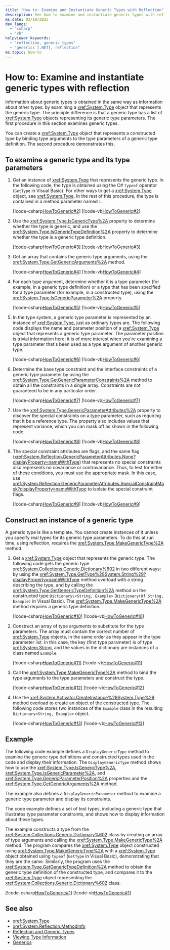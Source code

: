 ```yaml
---
title: "How to: Examine and Instantiate Generic Types with Reflection"
description: See how to examine and instantiate generic types with reflection. Use the IsGenericType, IsGenericParameter, and GenericParameterPosition properties.
ms.date: 03/19/2025
dev_langs:
  - "csharp"
  - "vb"
helpviewer_keywords:
  - "reflection, generic types"
  - "generics [.NET], reflection"
ms.topic: how-to
---
```

# How to: Examine and instantiate generic types with reflection

Information about generic types is obtained in the same way as information about other types: by examining a <xref:System.Type> object that represents the generic type. The principle difference is that a generic type has a list of <xref:System.Type> objects representing its generic type parameters. The first procedure in this section examines generic types.

You can create a <xref:System.Type> object that represents a constructed type by binding type arguments to the type parameters of a generic type definition. The second procedure demonstrates this.

## To examine a generic type and its type parameters

1. Get an instance of <xref:System.Type> that represents the generic type. In the following code, the type is obtained using the C# `typeof` operator (`GetType` in Visual Basic). For other ways to get a <xref:System.Type> object, see <xref:System.Type>. In the rest of this procedure, the type is contained in a method parameter named `t`.

   [!code-csharp[HowToGeneric#2](snippets/csharp/generic-types/GenericTypes.cs#2)]
   [!code-vb[HowToGeneric#2](../../../samples/snippets/visualbasic/VS_Snippets_CLR/HowToGeneric/VB/ur.vb#2)]

2. Use the <xref:System.Type.IsGenericType%2A> property to determine whether the type is generic, and use the <xref:System.Type.IsGenericTypeDefinition%2A> property to determine whether the type is a generic type definition.

   [!code-csharp[HowToGeneric#3](snippets/csharp/generic-types/GenericTypes.cs#3)]
   [!code-vb[HowToGeneric#3](../../../samples/snippets/visualbasic/VS_Snippets_CLR/HowToGeneric/VB/ur.vb#3)]

3. Get an array that contains the generic type arguments, using the <xref:System.Type.GetGenericArguments%2A> method.

   [!code-csharp[HowToGeneric#4](snippets/csharp/generic-types/GenericTypes.cs#4)]
   [!code-vb[HowToGeneric#4](../../../samples/snippets/visualbasic/VS_Snippets_CLR/HowToGeneric/VB/ur.vb#4)]

4. For each type argument, determine whether it is a type parameter (for example, in a generic type definition) or a type that has been specified for a type parameter (for example, in a constructed type), using the <xref:System.Type.IsGenericParameter%2A> property.

   [!code-csharp[HowToGeneric#5](snippets/csharp/generic-types/GenericTypes.cs#5)]
   [!code-vb[HowToGeneric#5](../../../samples/snippets/visualbasic/VS_Snippets_CLR/HowToGeneric/VB/ur.vb#5)]

5. In the type system, a generic type parameter is represented by an instance of <xref:System.Type>, just as ordinary types are. The following code displays the name and parameter position of a <xref:System.Type> object that represents a generic type parameter. The parameter position is trivial information here; it is of more interest when you're examining a type parameter that's been used as a type argument of another generic type.

   [!code-csharp[HowToGeneric#6](snippets/csharp/generic-types/GenericTypes.cs#6)]
   [!code-vb[HowToGeneric#6](../../../samples/snippets/visualbasic/VS_Snippets_CLR/HowToGeneric/VB/ur.vb#6)]

6. Determine the base type constraint and the interface constraints of a generic type parameter by using the <xref:System.Type.GetGenericParameterConstraints%2A> method to obtain all the constraints in a single array. Constraints are not guaranteed to be in any particular order.

   [!code-csharp[HowToGeneric#7](snippets/csharp/generic-types/GenericTypes.cs#7)]
   [!code-vb[HowToGeneric#7](../../../samples/snippets/visualbasic/VS_Snippets_CLR/HowToGeneric/VB/ur.vb#7)]

7. Use the <xref:System.Type.GenericParameterAttributes%2A> property to discover the special constraints on a type parameter, such as requiring that it be a reference type. The property also includes values that represent variance, which you can mask off as shown in the following code.

   [!code-csharp[HowToGeneric#8](snippets/csharp/generic-types/GenericTypes.cs#8)]
   [!code-vb[HowToGeneric#8](../../../samples/snippets/visualbasic/VS_Snippets_CLR/HowToGeneric/VB/ur.vb#8)]

8. The special constraint attributes are flags, and the same flag (<xref:System.Reflection.GenericParameterAttributes.None?displayProperty=nameWithType>) that represents no special constraints also represents no covariance or contravariance. Thus, to test for either of these conditions, you must use the appropriate mask. In this case, use <xref:System.Reflection.GenericParameterAttributes.SpecialConstraintMask?displayProperty=nameWithType> to isolate the special constraint flags.

   [!code-csharp[HowToGeneric#9](snippets/csharp/generic-types/GenericTypes.cs#9)]
   [!code-vb[HowToGeneric#9](../../../samples/snippets/visualbasic/VS_Snippets_CLR/HowToGeneric/VB/ur.vb#9)]

## Construct an instance of a generic type

A generic type is like a template. You cannot create instances of it unless you specify real types for its generic type parameters. To do this at run time, using reflection, requires the <xref:System.Type.MakeGenericType%2A> method.

1. Get a <xref:System.Type> object that represents the generic type. The following code gets the generic type <xref:System.Collections.Generic.Dictionary%602> in two different ways: by using the <xref:System.Type.GetType%28System.String%29?displayProperty=nameWithType> method overload with a string describing the type, and by calling the <xref:System.Type.GetGenericTypeDefinition%2A> method on the constructed type `Dictionary\<String, Example>` (`Dictionary(Of String, Example)` in Visual Basic). The <xref:System.Type.MakeGenericType%2A> method requires a generic type definition.

   [!code-csharp[HowToGeneric#10](snippets/csharp/generic-types/GenericTypes.cs#10)]
   [!code-vb[HowToGeneric#10](../../../samples/snippets/visualbasic/VS_Snippets_CLR/HowToGeneric/VB/ur.vb#10)]

2. Construct an array of type arguments to substitute for the type parameters. The array must contain the correct number of <xref:System.Type> objects, in the same order as they appear in the type parameter list. In this case, the key (first type parameter) is of type <xref:System.String>, and the values in the dictionary are instances of a class named `Example`.

   [!code-csharp[HowToGeneric#11](snippets/csharp/generic-types/GenericTypes.cs#11)]
   [!code-vb[HowToGeneric#11](../../../samples/snippets/visualbasic/VS_Snippets_CLR/HowToGeneric/VB/ur.vb#11)]

3. Call the <xref:System.Type.MakeGenericType%2A> method to bind the type arguments to the type parameters and construct the type.

   [!code-csharp[HowToGeneric#12](snippets/csharp/generic-types/GenericTypes.cs#12)]
   [!code-vb[HowToGeneric#12](../../../samples/snippets/visualbasic/VS_Snippets_CLR/HowToGeneric/VB/ur.vb#12)]

4. Use the <xref:System.Activator.CreateInstance%28System.Type%29> method overload to create an object of the constructed type. The following code stores two instances of the `Example` class in the resulting `Dictionary<String, Example>` object.

   [!code-csharp[HowToGeneric#13](snippets/csharp/generic-types/GenericTypes.cs#13)]
   [!code-vb[HowToGeneric#13](../../../samples/snippets/visualbasic/VS_Snippets_CLR/HowToGeneric/VB/ur.vb#13)]

## Example

The following code example defines a `DisplayGenericType` method to examine the generic type definitions and constructed types used in the code and display their information. The `DisplayGenericType` method shows how to use the <xref:System.Type.IsGenericType%2A>, <xref:System.Type.IsGenericParameter%2A>, and <xref:System.Type.GenericParameterPosition%2A> properties and the <xref:System.Type.GetGenericArguments%2A> method.

The example also defines a `DisplayGenericParameter` method to examine a generic type parameter and display its constraints.

The code example defines a set of test types, including a generic type that illustrates type parameter constraints, and shows how to display information about these types.

The example constructs a type from the <xref:System.Collections.Generic.Dictionary%602> class by creating an array of type arguments and calling the <xref:System.Type.MakeGenericType%2A> method. The program compares the <xref:System.Type> object constructed using <xref:System.Type.MakeGenericType%2A> with a <xref:System.Type> object obtained using `typeof` (`GetType` in Visual Basic), demonstrating that they are the same. Similarly, the program uses the <xref:System.Type.GetGenericTypeDefinition%2A> method to obtain the generic type definition of the constructed type, and compares it to the <xref:System.Type> object representing the <xref:System.Collections.Generic.Dictionary%602> class.

[!code-csharp[HowToGeneric#1](snippets/csharp/generic-types/GenericTypes.cs#1)]
[!code-vb[HowToGeneric#1](../../../samples/snippets/visualbasic/VS_Snippets_CLR/HowToGeneric/VB/ur.vb#1)]

## See also

- <xref:System.Type>
- <xref:System.Reflection.MethodInfo>
- [Reflection and Generic Types](reflection-and-generic-types.md)
- [Viewing Type Information](viewing-type-information.md)
- [Generics](../../standard/generics/index.md)
